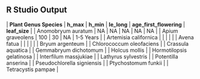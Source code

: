 ## R Studio Output

| **Plant Genus Species** | **h_max** | **h_min** | **le_long** | **age_first_flowering** | **leaf_size** |
| Anomobryum auratum | NA | NA | NA | NA | NA |
| Apium graveolens | 100 | 30 | NA | 1-5 Years |
| Artemisia californica | | | | |
| Avena fatua | | | | |
| Bryum argenteum |
| Chlorococcum oleofaciens |
| Crassula aquatica |
| Gemmabryum dichotomum	|
| Holcus mollis |
| Hormotilopsis gelatinosa |
| Interfilum massjukiae |
| Lathyrus sylvestris |
| Potentilla anserina |
| Pseudochlorella signiensis |
| Ptychostomum funkii |
| Tetracystis pampae |
